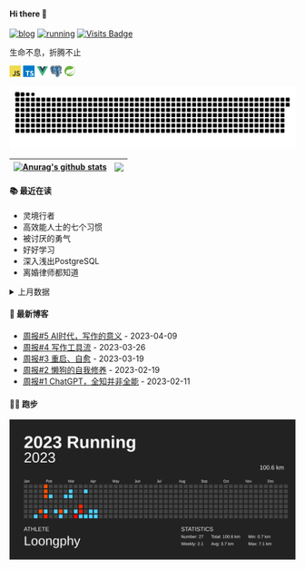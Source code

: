#### Hi there 👋

[![blog](https://img.shields.io/badge/-blog-blueviolet)](https://blog.loongphy.com/)
[![running](https://img.shields.io/badge/-running-brightgreen)](https://running.loongphy.com/)
[![Visits Badge](https://badges.strrl.dev/visits/loongphy/loongphy?style=flat-square)](https://github.com/loongphy)

<p>生命不息，折腾不止</p>

<code><img height="20" alt="javascript" src="https://raw.githubusercontent.com/github/explore/80688e429a7d4ef2fca1e82350fe8e3517d3494d/topics/javascript/javascript.png"></code>
<code><img height="20" alt="typescript" src="https://raw.githubusercontent.com/github/explore/80688e429a7d4ef2fca1e82350fe8e3517d3494d/topics/typescript/typescript.png"></code>
<code><img height="20" alt="vue" src="https://raw.githubusercontent.com/github/explore/80688e429a7d4ef2fca1e82350fe8e3517d3494d/topics/vue/vue.png"></code>
<code><img height="20" alt="postgresql" src="https://raw.githubusercontent.com/github/explore/80688e429a7d4ef2fca1e82350fe8e3517d3494d/topics/postgresql/postgresql.png"></code>
<code><img height="20" alt="spring-boot" src="https://raw.githubusercontent.com/github/explore/80688e429a7d4ef2fca1e82350fe8e3517d3494d/topics/spring-boot/spring-boot.png"></code>


<picture>
  <source media="(prefers-color-scheme: dark)" srcset="github-snake-dark.svg" />
  <source media="(prefers-color-scheme: light)" srcset="github-snake.svg" />
  <img alt="github-snake" src="github-snake.svg" />
</picture>


| <a href="https://github.com/loongphy"><img align="center" src="https://github-readme-stats.vercel.app/api?username=loongphy&show_icons=true&include_all_commits=true&theme=buefy&hide_border=true" alt="Anurag's github stats" /></a> | <a href="https://github.com/loongphy"><img align="center" src="https://github-readme-stats.vercel.app/api/top-langs/?username=loongphy&layout=compact&theme=buefy&hide_border=true" /></a> |
| ------------------------------------------------------------------------------------------------------------------------------------------------------------------------------------------------------------------------------------- | ------------------------------------------------------------------------------------------------------------------------------------------------------------------------------------------ |


#### 📚 最近在读

<!-- weread starts -->
- 灵境行者
- 高效能人士的七个习惯
- 被讨厌的勇气
- 好好学习
- 深入浅出PostgreSQL
- 离婚律师都知道
<details> 
  <summary>上月数据</summary>

  ![weread](https://user-images.githubusercontent.com/42089082/229333497-2acb9968-575c-4ecb-a44b-ed33de1ab554.jpg)

</details>
<!-- weread ends -->

#### 📑 最新博客

<!-- blog starts -->
* <a href=https://blog.loongphy.com/posts/weekly-review-20230409/ target='_blank'>周报#5 AI时代，写作的意义</a> - 2023-04-09
* <a href=https://blog.loongphy.com/posts/weekly-review-20230326/ target='_blank'>周报#4 写作工具流</a> - 2023-03-26
* <a href=https://blog.loongphy.com/posts/weekly-review-20230319/ target='_blank'>周报#3 重启、自愈</a> - 2023-03-19
* <a href=https://blog.loongphy.com/posts/weekly-review-20230219/ target='_blank'>周报#2 懒狗的自我修养</a> - 2023-02-19
* <a href=https://blog.loongphy.com/posts/weekly-review-20230211/ target='_blank'>周报#1 ChatGPT，全知并非全能</a> - 2023-02-11
<!-- blog ends -->

#### 🏃‍♂️ 跑步
![2023](github_2023.svg)

